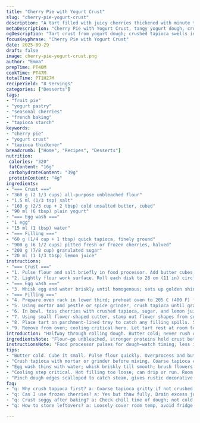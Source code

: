 ```yaml
---
title: "Cherry Pie with Yogurt Crust"
slug: "cherry-pie-yogurt-crust"
description: "A tart filled with juicy cherries thickened with minute tapioca crushed fine, encased in a flaky yogurt-enriched pâte brisée. The dough gets a tangy lift from plain yogurt instead of all butter or cream. Roses cut from the top crust dance on the fruit bed, brushed with egg wash for golden sheen. Baking till crust blisters golden and filling bubbles through, releasing that warm cherry aroma that perfumes the kitchen. Chilling dough matters here, so it shatters rather than shrinks. Tapioca swells, locking juices; sugar balances the tartness. A tablespoon of lemon juice cuts sweetness and brightens colors. The recipe shifts timing a few minutes from usual, because ovens vary and fruit moisture leaks differ."
metaDescription: "Cherry Pie with Yogurt Crust, tangy yogurt dough, crushed tapioca thickened filling, fresh cherries, golden flower-top crust; bake for warm, bubbling fruit aroma."
ogDescription: "Tart crust from yogurt dough; crushed tapioca swells in bubbling cherry filling. Flowers top, bake to golden crisp. Watch aroma, texture, and browning cues."
focusKeyphrase: "Cherry Pie with Yogurt Crust"
date: 2025-09-29
draft: false
image: cherry-pie-yogurt-crust.png
author: "Emma"
prepTime: PT40M
cookTime: PT47M
totalTime: PT1H27M
recipeYield: "8 servings"
categories: ["Desserts"]
tags:
- "fruit pie"
- "yogurt pastry"
- "seasonal cherries"
- "french baking"
- "tapioca starch"
keywords:
- "cherry pie"
- "yogurt crust"
- "tapioca thickener"
breadcrumb: ["Home", "Recipes", "Desserts"]
nutrition: 
 calories: "320"
 fatContent: "16g"
 carbohydrateContent: "39g"
 proteinContent: "4g"
ingredients:
- "=== Crust ==="
- "360 g (2 1/3 cups) all-purpose unbleached flour"
- "1.5 ml (1/3 tsp) salt"
- "160 g (2/3 cup + 2 tbsp) cold unsalted butter, cubed"
- "90 ml (6 tbsp) plain yogurt"
- "=== Egg wash ==="
- "1 egg"
- "15 ml (1 tbsp) water"
- "=== Filling ==="
- "60 g (1/4 cup + 1 tbsp) quick tapioca, finely ground"
- "900 g (6 1/2 cups) pitted fresh or frozen cherries, halved"
- "200 g (7/8 cup) granulated sugar"
- "20 ml (1 1/3 tbsp) lemon juice"
instructions:
- "=== Crust ==="
- "1. Pulse flour and salt briefly in food processor. Add butter cubes; pulse short bursts till pea-sized granules. Too long warms butter; results in greasy crust. Stop once mixture resembles coarse sand with chunks. Add yogurt; pulse until dough just starts clumping. Avoid overmixing; flours hydrate fast here. Scrape dough onto surface, form two disks, wrap in plastic tightly. Refrigerate minimum 35 minutes or until firm and cold. Cold dough flakes better—textural key."
- "2. Lightly flour work surface. Roll each disk to 28 cm (11 in) circle evenly—thin, about 3 mm thick. Avoid stretching; it shrinks when baked. Gently lift one to line 23 cm (9 in) tart pan. Press inside edges snug; fingers or bottom of glass. Pinch edges forming scallops using finger and thumb; adds character and catches drips. Return both doughs to refrigerator on parchment (one in pan, one on tray)."
- "=== Egg wash ==="
- "3. Whisk egg and water briskly until homogenous; sets up golden shine and seals pastry edges. Keep covered until use."
- "=== Filling ==="
- "4. Prepare oven rack in lower third; preheat oven to 205 C (400 F) for a crisper base."
- "5. Using mortar and pestle or spice grinder, crush tapioca until grain-size fine. This step is overlooked often but crucial for consistent thickening without gritty bits."
- "6. In bowl, toss cherries with crushed tapioca, sugar, and lemon juice. Lemon brightens fruit, slows browning, and tempers excessive sweetness. Wait 10 minutes to let tapioca absorb some juice; thickening starts even before baking. Pour filling into crust-lined tart shell; spread evenly but don’t press down—fruit needs room to bubble."
- "7. Using small flower-shaped cutter, stamp out flower shapes from second dough disk. Distribute flowers in overlapping, decorative pattern atop cherries. Less cumbersome than making a full lattice or solid top; allows steam to vent and creates visually appealing surface. Brush egg wash on flowers liberally; also edges of bottom crust just exposed. This prevents sogginess and deepens color during baking."
- "8. Place tart on parchment-lined tray to catch any filling spills. Slide into preheated oven. Bake for 50 minutes. Watch for bubbling filling through flower gaps; crust edges turn deep golden brown and flowers puff slightly. Utensil poke test not helpful as filling is molten. Oven temps fluctuate; adjust baking by 3-5 minutes depending on browning and filling jiggle. A good cue: edges firm, flowers glisten golden, fruit bubbling steady."
- "9. Remove from oven; cooling critical here. Let tart rest at room temp until lukewarm, about 45 minutes to an hour if possible. Filling firms slightly as fruit juices reabsorb tapioca gel, preventing runniness. Serve warm or chilled. Store loosely covered at room temperature; best eaten within two days to avoid crust sogginess."
introduction: "Halfway through rolling dough. Butter cold; never rush crumb texture or flake falls apart. Yogurt addition—my twist learned after one crust shriveled like leather—adds subtle tang but keeps gently pliable. Tapioca in cherries? Not simple flour or cornstarch; minute tapioca breaks down better, swells without graininess. Once baked, scent of warm cherries fills kitchen, mingled with browned butter aroma from pastry edges. Subtle crackles as crust breaks under fork tease senses. Cherry pits firm, juicy flesh pops against flaky dough. Sometimes berries leak juice—great to keep tray underneath. Eggs wash glosses flowers; underbaked egg dulls; overbaked burns. Watch closely. I swap lemon juice for orange zest in late spring for a twist—fruity brightness but keep an eye on sweetness. Berries frozen work well, but fresh better if firm. I prefer fresh local cherries for Earthly tang."
ingredientsNote: "Flour—go unbleached, stronger proteins hold crust better without toughness. Butter cold, cubed; room temp ruins flakiness. Yogurt replaces some butter moisture, making crust more tender but watch dough not sticky. You can sub Greek yogurt for thicker tartness, but reduce flour slightly if dough feels sticky. Tapioca minute crush fine—if using coarse, blend well or results lumpy filling. Can swap fresh cherries for frozen; thaw and drain excess juice to avoid watery filling. Sugar quantity based on cherry sweetness; tart cherry varieties might use extra sugar. Lemon juice essential, adds acidity for balance and stabilizes color. Eggs large, farm fresh preferred to maximize shine. Water in egg wash thins gloss; skip if prefer thicker shiny coat. Fresh citrus zest or small amount of vanilla in tart shell adds aroma but optional. Always chill dough between steps; warm dough loses structure."
instructionsNote: "Food processor pulses for dough—watch timing; less is more. Too much mixing equals tough crust. Dough ball formation depends on humidity; may need slight extra yogurt splash if dry or extra flour if sticky. Rolling dough evenly avoids overworking; cold surface helps. Pinching dough edges scalloped catches oven steam and holds filling better. Crushing tapioca is often skipped; it prevents grit but done otherwise thickens slower, can leave lumps. Filling toss and rest lets sugars dissolve and tapioca start absorbing moisture; key step. Flower cutouts replace a full lid—saves time, vents filling; brush egg wash thickly to ensure golden glaze. Baking nose cues: smell toasted butter, see bubbling fruit juices. Cool on wire rack at least 30 minutes to set filling. Storage at room temp or fridge; avoid sogginess by letting come back to room temp before serving. Use tray under tart to catch drips; clean oven easier. Preheat oven fully for consistent baking speed—temp accuracy crucial here. If crust browns too fast, tent with foil mid-bake."
tips:
- "Butter cold. Cube it small. Pulse flour quickly. Overprocess and butter warms, makes crust greasy. Dough looks coarse sand with bits, then add yogurt. Pulse only till it clumps. Overmix toughens. Chill minimum 35 mins; frozen tempting but cold always. Cold dough flakes better—keeps textures distinct when baked. Rolling thin to 3 mm key. Thinness affects bake speed and texture. Avoid stretching; dough shrinks when heated. Thick spots stay doughy or shrink unevenly. Use parchment to chill both dough rounds; one lined in pan, one on tray for cutouts."
- "Crush tapioca with mortar or grinder before mixing. Coarse tapioca clumps, gritty mouthfeel. Fine crush swells evenly; filling thickens without lumps. Toss cherries with tapioca, sugar, and lemon juice. Lemon juice does dual job—brights cherries, slows discoloration, balances sugar. Let mixture sit 10 mins. Tapioca starts hydrating early; thickening begins before baking. Stirring helps juices absorb tapioca granules uniformly; no pressing fruit into crust, leaves space for bubbling juices. Bubbles through flowers show it’s cooking right."
- "Egg wash thins with water; whisk briskly till smooth; brush flowers and exposed bottom crust edges liberally. Keeps top glossy, seals moisture out of crust edges, prevents soggy bottom. Watch baking time closely; ovens vary. Start with 50 mins at 205 C, adjust 3-5 mins by visual cues. Golden flowers puff slightly, edges brown deep gold. Check for steady bubbles through gaps; dough browns fast? Tent with foil mid-bake. Baking long doesn’t always mean done; smell toasted butter for cue, crust firm edges like shell. Utensil poke test useless; filling molten."
- "Cooling step critical. Hot filling too loose; can drip or run. Room temp rest 45-60 mins firms filling as juices gel with tapioca. Chilling optional but better for slice stability. Store loosely covered at room temp max 2 days to avoid crust sogginess. Fridge toughens crust. Reheat gently if chilled. Tray under tart needed to catch drips; cherries bleed juice occasionally. Use fresh cherries if firm; frozen thawed, drained, excess juice discarded to keep filling ratio intact. Greek yogurt works; thicker but reduce flour bit if dough sticky."
- "Pinch dough edges scalloped to catch steam, gives rustic decorative rim. Using flower cutter saves time over lattice or full lid, vents steam, prevents soggy top. Egg wash thick here, deepens color during baking. Dough ball consistency varies with humidity; in dry weather, splash yogurt; sticky? Add tiny flour. Rolling on cold surface helps avoid warming dough. Berries leak juice sometimes; catch early spills with tray. Swap lemon for orange zest for spring fruits; watch sugar—orange sweeter. Crushing tapioca overlooked, no grit or lumps if fine; no tapioca, use cornstarch but less effective, tends to clump."
faq:
- "q: Why crush tapioca first? a: Coarse tapioca gritty if not crushed. Crushing makes grains fine. Thickens filling evenly. No lumps. Tapioca granules swell, hold juices. Crushing step skipped leads to uneven gel, clumps in texture. Use spice grinder or mortar; little extra work pays off."
- "q: Can I use frozen cherries? a: Yes but thaw fully. Drain excess juice or filling gets too runny. Frozen cherry juices dilute filling, dilute sugar ratio too. Fresh better if firm, bouncy flesh. Frozen ones sometimes softer, leaks more. Adjust sugar to balance tartness. Tapioca still swells same. Keep in mind water content varies, watch bake time, texture."
- "q: Crust soggy after baking? a: Check chill time of dough; not cold enough before rolling can cause sogginess. Egg wash missed edges seals moisture poorly. Baking temperature key; low heat or too fast browning outside, inside stays wet. Preheat oven fully. Bake on lower rack for crisp base. Try crimp edges to hold juices tighter. Allow resting time for filling to gel. Tray catches drips but protects oven too."
- "q: How to store leftovers? a: Loosely cover room temp, avoid fridge if possible—fridge toughens crust. Eat within 2 days. Reheat gently to avoid drying crust. Chilling makes filling firm but crust soggy next day. If chilling overnight, bring to room temp before serving for softer crust feel. Wrap loosely—plastic traps moisture, lose crispness fast."

---
```


